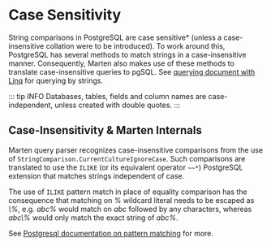 # Case Sensitivity

String comparisons in PostgreSQL are case sensitive* (unless a case-insensitive collation were to be introduced). To work around this, PostgreSQL has several methods to match strings in a case-insensitive manner. Consequently, Marten also makes use of these methods to translate case-insensitive queries to pgSQL. See [querying document with Linq](/documents/querying/linq/) for querying by strings.

::: tip INFO
Databases, tables, fields and column names are case-independent, unless created with double quotes.
:::

## Case-Insensitivity & Marten Internals

Marten query parser recognizes case-insensitive comparisons from the use of `StringComparison.CurrentCultureIgnoreCase`. Such comparisons are translated to use the `ILIKE` (or its equivalent operator `~~*`) PostgreSQL extension that matches strings independent of case.

The use of `ILIKE` pattern match in place of equality comparison has the consequence that matching on *%* wildcard literal needs to be escaped as *\\%*, e.g. *abc%* would match on *abc* followed by any characters, whereas *abc\\%* would only match the exact string of *abc%*.

See [Postgresql documentation on pattern matching](https://www.postgresql.org/docs/current/static/functions-matching.html) for more.
